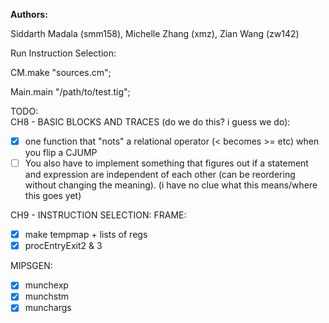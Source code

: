 **Authors:**

Siddarth Madala (smm158), Michelle Zhang (xmz), Zian Wang (zw142) 

Run Instruction Selection:

CM.make "sources.cm";

Main.main "/path/to/test.tig";

TODO:  
CH8 - BASIC BLOCKS AND TRACES (do we do this? i guess we do):
- [x] one function that "nots" a relational operator (< becomes >= etc) when you flip a CJUMP
- [ ] You also have to implement something that figures out if a statement and expression are independent of each other (can be reordering without changing the meaning). (i have no clue what this means/where this goes yet)

CH9 - INSTRUCTION SELECTION:
FRAME:
- [x] make tempmap + lists of regs
- [x] procEntryExit2 & 3

MIPSGEN:
- [x] munchexp
- [x] munchstm
- [x] munchargs